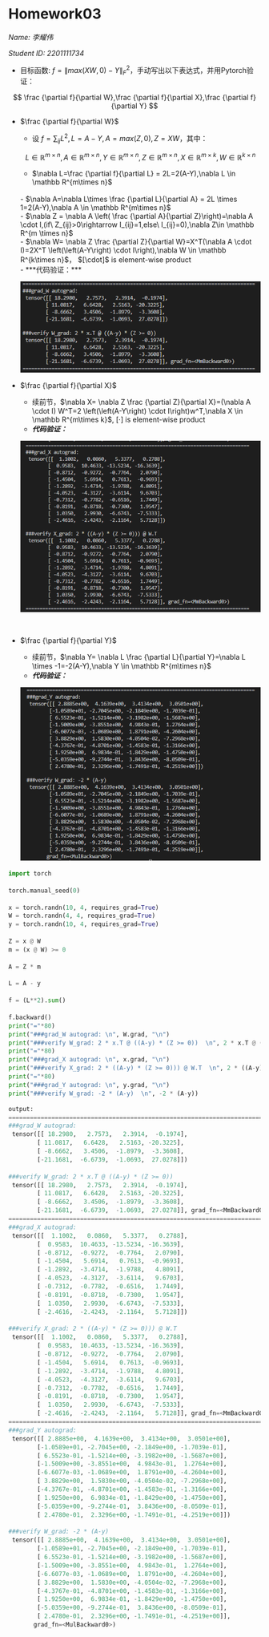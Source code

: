 # Homework03

*Name: 李耀伟*

*Student ID: 2201111734*

- 目标函数: $f=\|max\left(XW,0\right)-Y\|^2_F$，手动写出以下表达式，并用Pytorch验证：

$$
\frac {\partial f}{\partial W},\frac {\partial f}{\partial X},\frac {\partial f}{\partial Y}
$$

- $\frac {\partial f}{\partial W}$
    - 设  $f=\sum_{ij}L^2,L=A-Y,A = max(Z,0), Z=XW$，其中：
    
    $$
    L \in \mathbb R^{m \times n},A\in \mathbb R^{m\times n},Y \in \mathbb R^{m \times n},Z\in \mathbb R^{m\times n},X\in \mathbb R^{m\times k},W\in \mathbb R^{k\times n}
    $$
    
    - $\nabla L=\frac {\partial f}{\partial L} = 2L=2(A-Y),\nabla L \in \mathbb R^{m\times n}$
    <br/>
    - $\nabla A=\nabla L\times \frac {\partial L}{\partial A} = 2L \times 1=2(A-Y),\nabla A \in \mathbb R^{m\times n}$
    <br/>
    - $\nabla Z = \nabla A \left( \frac {\partial A}{\partial Z}\right)=\nabla A \cdot I,(if\  Z_{ij}>0\rightarrow I_{ij}=1,else\ I_{ij}=0),\nabla Z\in \mathbb R^{m \times n}$
    <br/>
    - $\nabla W= \nabla Z \frac {\partial Z}{\partial W}=X^T(\nabla A \cdot I)=2X^T \left(\left(A-Y\right) \cdot I\right),\nabla W \in \mathbb R^{k\times n}$， $[\cdot]$ is element-wise product
    <br/>
    - ***代码验证：***
    
    ![Untitled](autograd%20b9e2eb8eb56d49a79e2634258c85d6eb/Untitled.png)
    <br/>
- $\frac {\partial f}{\partial X}$
    - 续前节，$\nabla X= \nabla Z \frac {\partial Z}{\partial X}=(\nabla A \cdot I) W^T=2 \left(\left(A-Y\right) \cdot I\right)w^T,\nabla X \in \mathbb R^{m\times k}$,  $[\cdot]$ is element-wise product<br/>
    - ***代码验证：***
    
    ![Untitled](autograd%20b9e2eb8eb56d49a79e2634258c85d6eb/Untitled%201.png)

    <br/>
- $\frac {\partial f}{\partial Y}$
    - 续前节，$\nabla Y= \nabla L \frac {\partial L}{\partial Y}=\nabla L \times -1=-2(A-Y),\nabla Y \in \mathbb R^{m\times n}$ <br/>
    - ***代码验证：***
    
    ![Untitled](autograd%20b9e2eb8eb56d49a79e2634258c85d6eb/Untitled%202.png)
    

```python
import torch

torch.manual_seed(0)

x = torch.randn(10, 4, requires_grad=True)
W = torch.randn(4, 4, requires_grad=True)
y = torch.randn(10, 4, requires_grad=True)

Z = x @ W 
m = (x @ W) >= 0

A = Z * m

L = A - y

f = (L**2).sum()

f.backward()
print("="*80)
print("###grad_W autograd: \n", W.grad, "\n")
print("###verify W_grad: 2 * x.T @ ((A-y) * (Z >= 0))  \n", 2 * x.T @ ((A-y) * (Z >= 0)))
print("="*80)
print("###grad_X autograd: \n", x.grad, "\n")
print("###verify X_grad: 2 * ((A-y) * (Z >= 0))) @ W.T  \n", 2 * ((A-y) * (Z >= 0)) @ W.T)
print("="*80)
print("###grad_Y autograd: \n", y.grad, "\n")
print("###verify W_grad: -2 * (A-y)  \n", -2 * (A-y))
```

```python
output: 
================================================================================
###grad_W autograd: 
 tensor([[ 18.2980,   2.7573,   2.3914,  -0.1974],
        [ 11.0817,   6.6428,   2.5163, -20.3225],
        [ -8.6662,   3.4506,  -1.8979,  -3.3608],
        [-21.1681,  -6.6739,  -1.0693,  27.0278]])

###verify W_grad: 2 * x.T @ ((A-y) * (Z >= 0))
 tensor([[ 18.2980,   2.7573,   2.3914,  -0.1974],
        [ 11.0817,   6.6428,   2.5163, -20.3225],
        [ -8.6662,   3.4506,  -1.8979,  -3.3608],
        [-21.1681,  -6.6739,  -1.0693,  27.0278]], grad_fn=<MmBackward0>)
================================================================================
###grad_X autograd:
 tensor([[  1.1002,   0.0860,   5.3377,   0.2788],
        [  0.9583,  10.4633, -13.5234, -16.3639],
        [ -0.8712,  -0.9272,  -0.7764,   2.0790],
        [ -1.4504,   5.6914,   0.7613,  -0.9693],
        [ -1.2892,  -3.4714,  -1.9788,   4.8091],
        [ -4.0523,  -4.3127,  -3.6114,   9.6703],
        [ -0.7312,  -0.7782,  -0.6516,   1.7449],
        [ -0.8191,  -0.8718,  -0.7300,   1.9547],
        [  1.0350,   2.9930,  -6.6743,  -7.5333],
        [ -2.4616,  -2.4243,  -2.1164,   5.7128]])

###verify X_grad: 2 * ((A-y) * (Z >= 0))) @ W.T
 tensor([[  1.1002,   0.0860,   5.3377,   0.2788],
        [  0.9583,  10.4633, -13.5234, -16.3639],
        [ -0.8712,  -0.9272,  -0.7764,   2.0790],
        [ -1.4504,   5.6914,   0.7613,  -0.9693],
        [ -1.2892,  -3.4714,  -1.9788,   4.8091],
        [ -4.0523,  -4.3127,  -3.6114,   9.6703],
        [ -0.7312,  -0.7782,  -0.6516,   1.7449],
        [ -0.8191,  -0.8718,  -0.7300,   1.9547],
        [  1.0350,   2.9930,  -6.6743,  -7.5333],
        [ -2.4616,  -2.4243,  -2.1164,   5.7128]], grad_fn=<MmBackward0>)
================================================================================
###grad_Y autograd:
 tensor([[ 2.8885e+00,  4.1639e+00,  3.4134e+00,  3.0501e+00],
        [-1.0589e+01, -2.7045e+00, -2.1849e+00, -1.7039e-01],
        [ 6.5523e-01, -1.5214e+00, -3.1982e+00, -1.5687e+00],
        [-1.5009e+00, -3.8551e+00,  4.9843e-01,  1.2764e+00],
        [-6.6077e-03, -1.0689e+00,  1.8791e+00, -4.2604e+00],
        [ 3.8829e+00,  1.5830e+00, -4.0504e-02, -7.2968e+00],
        [-4.3767e-01, -4.8701e+00, -1.4583e-01, -1.3166e+00],
        [ 1.9250e+00,  6.9834e-01, -1.8429e+00, -1.4750e+00],
        [-5.0359e+00, -9.2744e-01,  3.8436e+00, -8.0509e-01],
        [ 2.4780e-01,  2.3296e+00, -1.7491e-01, -4.2519e+00]])

###verify W_grad: -2 * (A-y)
 tensor([[ 2.8885e+00,  4.1639e+00,  3.4134e+00,  3.0501e+00],
        [-1.0589e+01, -2.7045e+00, -2.1849e+00, -1.7039e-01],
        [ 6.5523e-01, -1.5214e+00, -3.1982e+00, -1.5687e+00],
        [-1.5009e+00, -3.8551e+00,  4.9843e-01,  1.2764e+00],
        [-6.6077e-03, -1.0689e+00,  1.8791e+00, -4.2604e+00],
        [ 3.8829e+00,  1.5830e+00, -4.0504e-02, -7.2968e+00],
        [-4.3767e-01, -4.8701e+00, -1.4583e-01, -1.3166e+00],
        [ 1.9250e+00,  6.9834e-01, -1.8429e+00, -1.4750e+00],
        [-5.0359e+00, -9.2744e-01,  3.8436e+00, -8.0509e-01],
        [ 2.4780e-01,  2.3296e+00, -1.7491e-01, -4.2519e+00]],
       grad_fn=<MulBackward0>)
```